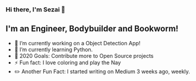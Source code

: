 ### Hi there, I'm Sezai 👋

## I'm an Engineer, Bodybuilder and Bookworm!

- 🔭 I’m currently working on a Object Detection App!
- 🌱 I’m currently learning Python.
- 🥅 2020 Goals: Contribute more to Open Source projects
- ⚡ Fun fact: I love coloring and play the Nay
- ✏️ Another Fun Fact: I started writing on Medium 3 weeks ago, weekly.

<br />


